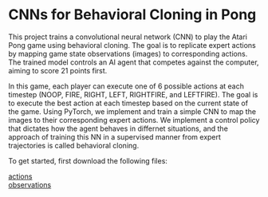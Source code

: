 # CNNs for Behavioral Cloning in Pong
This project trains a convolutional neural network (CNN) to play the Atari Pong game using behavioral cloning. The goal is to replicate expert actions by mapping game state observations (images) to corresponding actions. The trained model controls an AI agent that competes against the computer, aiming to score 21 points first.

In this game, each player can execute one of 6 possible actions at each timestep (NOOP, FIRE, RIGHT, LEFT, RIGHTFIRE, and LEFTFIRE). The goal is to execute the best action at each timestep based on the current state of the game.
Using PyTorch, we implement and train a simple CNN to map the images to their corresponding expert actions. We implement a control policy that dictates how the agent behaves in differnet situations, and the approach of
training this NN in a supervised manner from expert trajectories is called behavioral cloning. 

To get started, first download the following files:

[actions](https://s3.amazonaws.com/jrwprojects/pong_actions.pt) <br>
[observations](https://s3.amazonaws.com/jrwprojects/pong_observations.pt)
